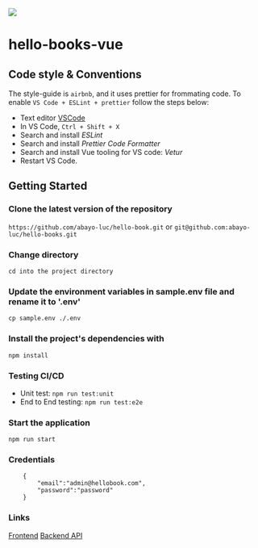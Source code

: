 ![](https://github.com/abayo-luc/hello-books/workflows/HelloBook/badge.svg)

# hello-books-vue

## Code style & Conventions

The style-guide is `airbnb`, and it uses prettier for frommating code. To enable `VS Code + ESLint + prettier` follow the steps below:

- Text editor [VSCode](https://code.visualstudio.com)
- In VS Code, `Ctrl + Shift + X`
- Search and install _ESLint_
- Search and install _Prettier Code Formatter_
- Search and install Vue tooling for VS code: _Vetur_
- Restart VS Code.

## Getting Started

### Clone the latest version of the repository

`https://github.com/abayo-luc/hello-book.git` or `git@github.com:abayo-luc/hello-books.git`

### Change directory

`cd into the project directory`

### Update the environment variables in sample.env file and rename it to '.env'

`cp sample.env ./.env`

### Install the project's dependencies with

`npm install`

### Testing CI/CD

- Unit test: `npm run test:unit`
- End to End testing: `npm run test:e2e`

### Start the application

`npm run start`

### Credentials

```source-json
    {
        "email":"admin@hellobook.com",
        "password":"password"
    }
```

### Links

[Frontend](https://hellobook.netlify.com/login)
[Backend API](https://hello-book-dev.herokuapp.com/api/v1)
